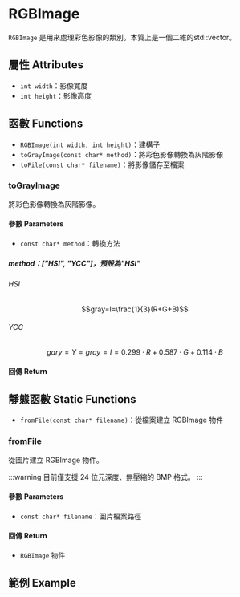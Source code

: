 # RGBImage

`RGBImage` 是用來處理彩色影像的類別。本質上是一個二維的std::vector。

## 屬性 Attributes

+ `int width`：影像寬度
+ `int height`：影像高度

## 函數 Functions

+ `RGBImage(int width, int height)`：建構子
+ `toGrayImage(const char* method)`：將彩色影像轉換為灰階影像
+ `toFile(const char* filename)`：將影像儲存至檔案

### toGrayImage

將彩色影像轉換為灰階影像。

#### 參數 Parameters

+ `const char* method`：轉換方法

##### method：["HSI", "YCC"]，預設為"HSI"

###### HSI

$$gray=I=\frac{1}{3}(R+G+B)$$

###### YCC

$$gary=Y=gray=I=0.299\cdot{R}+0.587\cdot{G}+0.114\cdot{B}$$

#### 回傳 Return

## 靜態函數 Static Functions

+ `fromFile(const char* filename)`：從檔案建立 RGBImage 物件

### fromFile

從圖片建立 RGBImage 物件。

:::warning
目前僅支援 24 位元深度、無壓縮的 BMP 格式。
:::


#### 參數 Parameters

+ `const char* filename`：圖片檔案路徑

#### 回傳 Return

+ `RGBImage` 物件

## 範例 Example

```cpp
```
